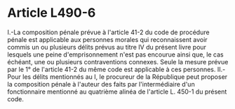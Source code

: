 # Article L490-6

I.-La composition pénale prévue à l'article 41-2 du code de procédure pénale est applicable aux personnes morales qui reconnaissent avoir commis un ou plusieurs délits prévus au titre IV du présent livre pour lesquels une peine d'emprisonnement n'est pas encourue ainsi que, le cas échéant, une ou plusieurs contraventions connexes. Seule la mesure prévue par le 1° de l'article 41-2 du même code est applicable à ces personnes. II.-Pour les délits mentionnés au I, le procureur de la République peut proposer la composition pénale à l'auteur des faits par l'intermédiaire d'un fonctionnaire mentionné au quatrième alinéa de l'article L. 450-1 du présent code.